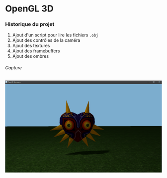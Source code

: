 # OpenGL 3D

### Historique du projet

1. Ajout d'un script pour lire les fichiers `.obj`
2. Ajout des contrôles de la caméra
3. Ajout des textures
4. Ajout des framebuffers
5. Ajout des ombres

###### Capture

![Capture](/images/capture.gif)
